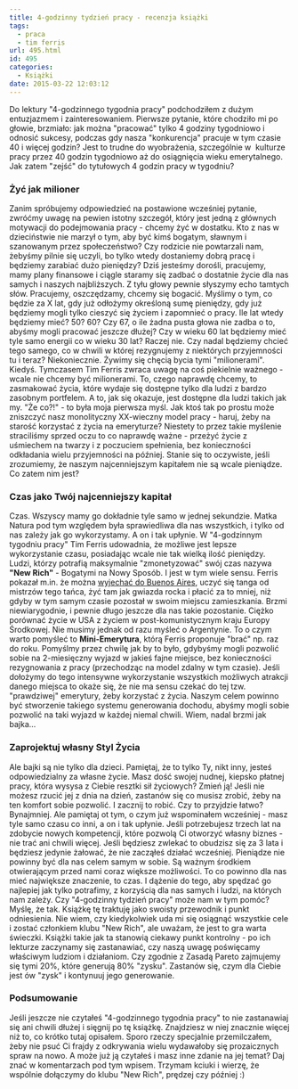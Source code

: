 ```yaml
---
title: 4-godzinny tydzień pracy - recenzja książki
tags:
  - praca
  - tim ferris
url: 495.html
id: 495
categories:
  - Książki
date: 2015-03-22 12:03:12
---
```


Do lektury "4-godzinnego tygodnia pracy" podchodziłem z dużym entuzjazmem i zainteresowaniem. Pierwsze pytanie, które chodziło mi po głowie, brzmiało: jak można "pracować" tylko 4 godziny tygodniowo i odnosić sukcesy, podczas gdy nasza "konkurencja" pracuje w tym czasie 40 i więcej godzin? Jest to trudne do wyobrażenia, szczególnie w  kulturze pracy przez 40 godzin tygodniowo aż do osiągnięcia wieku emerytalnego. Jak zatem "zejść" do tytułowych 4 godzin pracy w tygodniu?

### Żyć jak milioner

Zanim spróbujemy odpowiedzieć na postawione wcześniej pytanie, zwróćmy uwagę na pewien istotny szczegół, który jest jedną z głównych motywacji do podejmowania pracy - chcemy żyć w dostatku. Kto z nas w dzieciństwie nie marzył o tym, aby być kimś bogatym, sławnym i szanowanym przez społeczeństwo? Czy rodzicie nie powtarzali nam, żebyśmy pilnie się uczyli, bo tylko wtedy dostaniemy dobrą pracę i będziemy zarabiać dużo pieniędzy? Dziś jesteśmy dorośli, pracujemy, mamy plany finansowe i ciągle staramy się zadbać o dostatnie życie dla nas samych i naszych najbliższych. Z tyłu głowy pewnie słyszymy echo tamtych słów. Pracujemy, oszczędzamy, chcemy się bogacić. Myślimy o tym, co będzie za X lat, gdy już odłożymy określoną sumę pieniędzy, gdy już będziemy mogli tylko cieszyć się życiem i zapomnieć o pracy. Ile lat wtedy będziemy mieć? 50? 60? Czy 67, o ile żadna pusta głowa nie zadba o to, abyśmy mogli pracować jeszcze dłużej? Czy w wieku 60 lat będziemy mieć tyle samo energii co w wieku 30 lat? Raczej nie. Czy nadal będziemy chcieć tego samego, co w chwili w której rezygnujemy z niektórych przyjemności tu i teraz? Niekoniecznie. Żywimy się chęcią bycia tymi "milionerami". Kiedyś. Tymczasem Tim Ferris zwraca uwagę na coś piekielnie ważnego - wcale nie chcemy być milionerami. To, czego naprawdę chcemy, to zasmakować życia, które wydaje się dostępne tylko dla ludzi z bardzo zasobnym portfelem. A to, jak się okazuje, jest dostępne dla ludzi takich jak my. "Że co?!" - to była moja pierwsza myśl. Jak ktoś tak po prostu może zniszczyć nasz monolityczny XX-wieczny model pracy - haruj, żeby na starość korzystać z życia na emeryturze? Niestety to przez takie myślenie straciliśmy sprzed oczu to co naprawdę ważne - przeżyć życie z uśmiechem na twarzy i z poczuciem spełnienia, bez konieczności odkładania wielu przyjemności na później. Stanie się to oczywiste, jeśli zrozumiemy, że naszym najcenniejszym kapitałem nie są wcale pieniądze. Co zatem nim jest?

### Czas jako Twój najcenniejszy kapitał

Czas. Wszyscy mamy go dokładnie tyle samo w jednej sekundzie. Matka Natura pod tym względem była sprawiedliwa dla nas wszystkich, i tylko od nas zależy jak go wykorzystamy. A on i tak upłynie. W "4-godzinnym tygodniu pracy" Tim Ferris udowadnia, że możliwe jest lepsze wykorzystanie czasu, posiadając wcale nie tak wielką ilość pieniędzy. Ludzi, którzy potrafią maksymalnie "zmonetyzować" swój czas nazywa **"New Rich"** \- Bogatymi na Nowy Sposób. I jest w tym wiele sensu. Ferris pokazał m.in. że można [wyjechać do Buenos Aires](http://fourhourworkweek.com/2007/03/30/how-to-live-like-a-rock-star-or-tango-star-in-buenos-aires/), uczyć się tanga od mistrzów tego tańca, żyć tam jak gwiazda rocka i płacić za to mniej, niż gdyby w tym samym czasie pozostał w swoim miejscu zamieszkania. Brzmi niewiarygodnie, i pewnie długo jeszcze dla nas takie pozostanie. Ciężko porównać życie w USA z życiem w post-komunistycznym kraju Europy Środkowej. Nie musimy jednak od razu myśleć o Argentynie. To o czym warto pomyśleć to **Mini-Emerytura**, którą Ferris proponuje "brać" np. raz do roku. Pomyślmy przez chwilę jak by to było, gdybyśmy mogli pozwolić sobie na 2-miesięczny wyjazd w jakieś fajne miejsce, bez konieczności rezygnowania z pracy (przechodząc na model zdalny w tym czasie). Jeśli dołożymy do tego intensywne wykorzystanie wszystkich możliwych atrakcji danego miejsca to okaże się, że nie ma sensu czekać do tej tzw. "prawdziwej" emerytury, żeby korzystać z życia. Naszym celem powinno być stworzenie takiego systemu generowania dochodu, abyśmy mogli sobie pozwolić na taki wyjazd w każdej niemal chwili. Wiem, nadal brzmi jak bajka...

### Zaprojektuj własny Styl Życia

Ale bajki są nie tylko dla dzieci. Pamiętaj, że to tylko Ty, nikt inny, jesteś odpowiedzialny za własne życie. Masz dość swojej nudnej, kiepsko płatnej pracy, która wysysa z Ciebie resztki sił życiowych? Zmień ją! Jeśli nie możesz rzucić jej z dnia na dzień, zastanów się co musisz zrobić, żeby na ten komfort sobie pozwolić. I zacznij to robić. Czy to przyjdzie łatwo? Bynajmniej. Ale pamiętaj ot tym, o czym już wspominałem wcześniej - masz tyle samo czasu co inni, a on i tak upłynie. Jeśli potrzebujesz trzech lat na zdobycie nowych kompetencji, które pozwolą Ci otworzyć własny biznes - nie trać ani chwili więcej. Jeśli będziesz zwlekać to obudzisz się za 3 lata i będziesz jedynie żałować, że nie zacząłeś działać wcześniej. Pieniądze nie powinny być dla nas celem samym w sobie. Są ważnym środkiem otwierającym przed nami coraz większe możliwości. To co powinno dla nas mieć największe znaczenie, to czas. I dążenie do tego, aby spędzać go najlepiej jak tylko potrafimy, z korzyścią dla nas samych i ludzi, na których nam zależy. Czy "4-godzinny tydzień pracy" może nam w tym pomóc? Myślę, że tak. Książkę tę traktuję jako swoisty przewodnik i punkt odniesienia. Nie wiem, czy kiedykolwiek uda mi się osiągnąć wszystkie cele i zostać członkiem klubu "New Rich", ale uważam, że jest to gra warta świeczki. Książki takie jak ta stanowią ciekawy punkt kontrolny - po ich lekturze zaczynamy się zastanawiać, czy naszą uwagę poświęcamy właściwym ludziom i działaniom. Czy zgodnie z Zasadą Pareto zajmujemy się tymi 20%, które generują 80% "zysku". Zastanów się, czym dla Ciebie jest ów "zysk" i kontynuuj jego generowanie.

### Podsumowanie

Jeśli jeszcze nie czytałeś "4-godzinnego tygodnia pracy" to nie zastanawiaj się ani chwili dłużej i sięgnij po tę książkę. Znajdziesz w niej znacznie więcej niż to, co krótko tutaj opisałem. Sporo rzeczy specjalnie przemilczałem, żeby nie psuć Ci frajdy z odkrywania wielu wydawałoby się prozaicznych spraw na nowo. A może już ją czytałeś i masz inne zdanie na jej temat? Daj znać w komentarzach pod tym wpisem. Trzymam kciuki i wierzę, że wspólnie dołączymy do klubu "New Rich", prędzej czy później :)